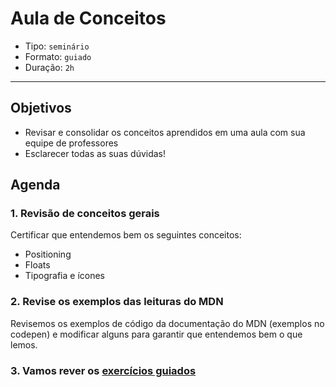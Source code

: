 # Aula de Conceitos

- Tipo: `seminário`
- Formato: `guiado`
- Duração: `2h`

***

## Objetivos

* Revisar e consolidar os conceitos aprendidos em uma aula com sua equipe de professores
* Esclarecer todas as suas dúvidas!

## Agenda

### 1. Revisão de conceitos gerais

Certificar que entendemos bem os seguintes conceitos:

* Positioning
* Floats
* Tipografia e ícones

### 2. Revise os exemplos das leituras do MDN

Revisemos os exemplos de código da documentação do MDN \(exemplos no codepen\) e modificar alguns para garantir que entendemos bem o que lemos.

### 3. Vamos rever os [exercícios guiados](09-guided-exercises)

